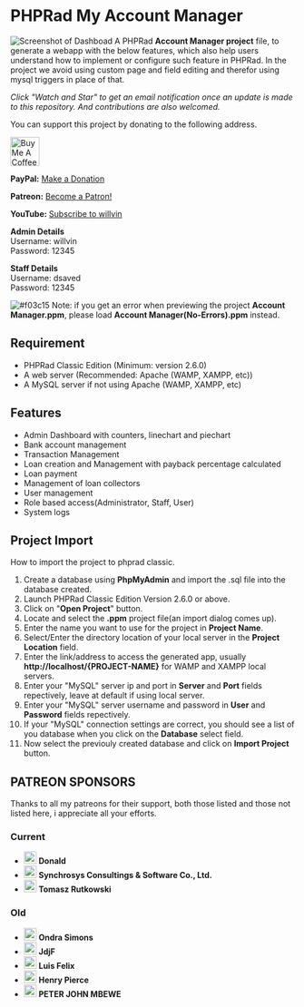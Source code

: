 # PHPRad My Account Manager
![Screenshot of Dashboad](Screenshot(Dashboard).png)
A PHPRad <b>Account Manager project</b> file, to generate a webapp with the below features, which also help users understand how to implement or configure such feature in PHPRad. In the project we avoid using custom page and field editing and therefor using mysql triggers in place of that.

*Click "Watch and Star" to get an email notification once an update is made to this repository. And contributions are also welcomed.*

You can support this project by donating to the following address.

<a href="https://www.buymeacoffee.com/GCWc1kS" target="_blank"><img src="https://cdn.buymeacoffee.com/buttons/default-orange.png" alt="Buy Me A Coffee" height="51px" ></a>

<strong>PayPal:</strong> <a href="https://paypal.me/willvin">Make a Donation</a>

<strong>Patreon:</strong> <a href="https://www.patreon.com/bePatron?u=25729924" data-patreon-widget-type="become-patron-button">Become a Patron!</a>

<strong>YouTube:</strong> <a href="https://www.youtube.com/channel/UCHCEiFFWcdcXhzgePJJtIZQ">Subscribe to willvin</a>

<b>Admin Details</b><br>
Username: willvin<br>
Password: 12345

<b>Staff Details</b><br>
Username: dsaved<br>
Password: 12345

![#f03c15](https://placehold.it/15/f03c15/000000?text=+) Note: if you get an error when previewing the project <b>Account Manager.ppm</b>, please load <b>Account Manager(No-Errors).ppm</b> instead.

## Requirement
- PHPRad Classic Edition (Minimum: version 2.6.0)
- A web server (Recommended: Apache (WAMP, XAMPP, etc))
- A MySQL server if not using Apache (WAMP, XAMPP, etc)

## Features
- Admin Dashboard with counters, linechart and piechart
- Bank account management
- Transaction Management
- Loan creation and Management with payback percentage calculated
- Loan payment
- Management of loan collectors
- User management
- Role based access(Administrator, Staff, User)
- System logs

## Project Import
How to import the project to phprad classic.
1. Create a database using <b>PhpMyAdmin</b> and import the .sql file into the database created.
2. Launch PHPRad Classic Edition Version 2.6.0 or above.
3. Click on "<b>Open Project</b>" button.
4. Locate and select the <b>.ppm</b> project file(an import dialog comes up).
5. Enter the name you want to use for the project in <b>Project Name</b>.
6. Select/Enter the directory location of your local server in the <b>Project Location</b> field.
7. Enter the link/address to access the generated app, usually <b>http://localhost/{PROJECT-NAME}</b> for WAMP and XAMPP local servers.
8. Enter your "MySQL" server ip and port in <b>Server</b> and <b>Port</b> fields repectively, leave at default if using local server.
9. Enter your "MySQL" server username and password in <b>User</b> and <b>Password</b> fields repectively.
10. If your "MySQL" connection settings are correct, you should see a list of you database when you click on the <b>Database</b> select field.
11. Now select the previouly created database and click on <b>Import Project</b> button.

## PATREON SPONSORS
Thanks to all my patreons for their support, both those listed and those not listed here, i appreciate all your efforts.
### Current
- <img src="https://c10.patreonusercontent.com/3/eyJ3IjoyMDB9/patreon-media/p/user/46190325/c639bf046f7c42e894e62037c80afca7/1.png?token-time=2145916800&token-hash=P4lrO6YGyY0UHbW_S_O8cJOX11oeh_ytLhQzFS0hkZU%3D"  alt="image" height="22" > <strong>Donald</strong>
- <img src="https://c10.patreonusercontent.com/3/eyJ3IjoyMDB9/patreon-media/p/user/43932937/314cb6a3c3854207aaa6dee689cdc9fc/1.jpeg?token-time=2145916800&token-hash=TEXSOy8WZNxE3v6dKAqXTM6qgphXLXmvkfA7_mMqYi8%3D"  alt="image" height="22" > <strong>Synchrosys Consultings & Software Co., Ltd.</strong>
- <img src="https://c10.patreonusercontent.com/3/eyJ3IjoyMDB9/patreon-media/p/user/34323199/7d807cbce5114aed9af95ae97b824725/1.jpeg?token-time=2145916800&token-hash=HdW7FF2XgvxVGnvXtaXKVzG6tUrnL2g2bfZ1dIb_r6w%3D"  alt="image" height="22" > <strong>Tomasz Rutkowski</strong>
### Old
- <img src="https://c8.patreon.com/2/200/8961104"  alt="image" height="22" > <strong>Ondra Simons</strong>
- <img src="https://c8.patreon.com/2/200/19272375"  alt="image" height="22" > <strong>JdjF</strong>
- <img src="https://c10.patreonusercontent.com/3/eyJ3IjoyMDB9/patreon-media/p/user/26380597/2243dc068b9540a5bd6dfcb131f56357/1.png?token-time=2145916800&token-hash=n8EglcykRi935ojW4fX-zCqoQpHpOXdTlES1POmlWo0%3D"  alt="image" height="22" > <strong>Luis Felix</strong>
- <img src="https://c10.patreonusercontent.com/3/eyJ3IjoyMDB9/patreon-media/p/user/28585718/b549ef2aa3c446cca01a05280303a021/1.png?token-time=2145916800&token-hash=Id-2o1rcNF80ffnOfa_j4wAOgyeG1qULkkBxeK5eKZY%3D"  alt="image" height="22" > <strong>Henry Pierce</strong>
- <img src="https://c10.patreonusercontent.com/3/eyJ3IjoyMDB9/patreon-media/p/user/29155537/b04e7712e24d42d79bfdec1e98183372/1.png?token-time=2145916800&token-hash=9WA_nB3zi4jZhCmitymSBLhTTNbYckDGyjLV9HMT_7E%3D"  alt="image" height="22" > <strong>PETER JOHN MBEWE</strong>

